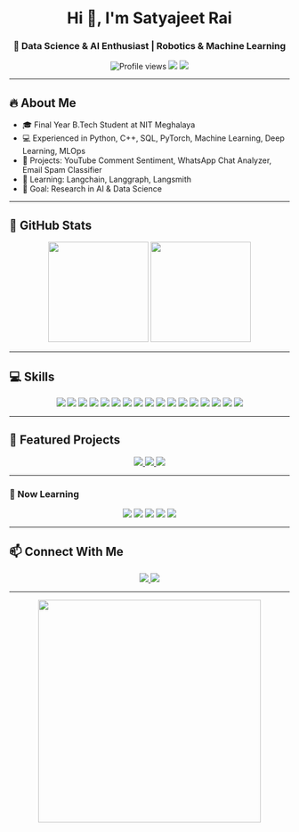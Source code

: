 <!-- GitHub Profile README for Satyajeet Rai -->

<h1 align="center">Hi 👋, I'm Satyajeet Rai</h1>
<h3 align="center">🚀 Data Science & AI Enthusiast | Robotics & Machine Learning</h3>

<p align="center">
  <img src="https://komarev.com/ghpvc/?username=satyajeetrai007&color=brightgreen" alt="Profile views" />
  <img src="https://img.shields.io/badge/Status-Open%20for%20Collaboration-brightgreen" />
  <img src="https://img.shields.io/badge/🌎-Portfolio-blue" />
</p>

---

## 🔥 About Me
- 🎓 Final Year B.Tech Student at NIT Meghalaya  
- 💻 Experienced in Python, C++, SQL, PyTorch, Machine Learning, Deep Learning, MLOps  
- 🤖 Projects: YouTube Comment Sentiment, WhatsApp Chat Analyzer, Email Spam Classifier  
- 🌱 Learning: Langchain, Langgraph, Langsmith  
- 🎯 Goal: Research in AI & Data Science  

---

## 🌈 GitHub Stats
<p align="center">
  <img height="180em" src="https://github-readme-stats.vercel.app/api?username=satyajeetrai007&show_icons=true&theme=radical&count_private=true" />
  <img height="180em" src="https://github-readme-stats.vercel.app/api/top-langs/?username=satyajeetrai007&layout=compact&theme=radical&exclude_repo=robot-project" />
</p>

---

## 💻 Skills
<p align="center">
  <!-- Programming -->
  <img src="https://img.shields.io/badge/Python-3.11-gradient?style=for-the-badge&logo=python&logoColor=white" />
  <img src="https://img.shields.io/badge/C++-11-gradient?style=for-the-badge&logo=c%2B%2B&logoColor=white" />
  <img src="https://img.shields.io/badge/SQL-gradient?style=for-the-badge&logo=mysql&logoColor=white" />

  <!-- AI / ML -->
  <img src="https://img.shields.io/badge/PyTorch-gradient?style=for-the-badge&logo=pytorch&logoColor=white" />
  <img src="https://img.shields.io/badge/OpenCV-gradient?style=for-the-badge&logo=opencv&logoColor=white" />
  <img src="https://img.shields.io/badge/Deep_Learning-gradient?style=for-the-badge" />
  <img src="https://img.shields.io/badge/Machine_Learning-gradient?style=for-the-badge" />
  <img src="https://img.shields.io/badge/MLOps-gradient?style=for-the-badge" />

  <!-- Core CS & Math -->
  <img src="https://img.shields.io/badge/DSA-gradient?style=for-the-badge" />
  <img src="https://img.shields.io/badge/OOP-gradient?style=for-the-badge" />
  <img src="https://img.shields.io/badge/Statistics-gradient?style=for-the-badge" />
  <img src="https://img.shields.io/badge/Linear_Algebra-gradient?style=for-the-badge" />
  <img src="https://img.shields.io/badge/Probability-gradient?style=for-the-badge" />
  <img src="https://img.shields.io/badge/Calculus-gradient?style=for-the-badge" />

  <!-- Tools -->
  <img src="https://img.shields.io/badge/Git-gradient?style=for-the-badge&logo=git&logoColor=white" />
  <img src="https://img.shields.io/badge/VSCode-gradient?style=for-the-badge&logo=visual-studio-code&logoColor=white" />
  <img src="https://img.shields.io/badge/Flask-gradient?style=for-the-badge" />
</p>

---

## 🌟 Featured Projects
<div align="center">
  <a href="https://github.com/satyajeetrai007/Youtube-Comment-Sentiment-Analysis">
    <img src="https://img.shields.io/badge/YT-Comment_Sentiment-orange?style=for-the-badge&logo=python&logoColor=white" />
  </a>
  <a href="https://github.com/satyajeetrai007/Whatsapp-chat-analyzer-MultiFormat">
    <img src="https://img.shields.io/badge/WhatsApp-Chat_Analyzer-green?style=for-the-badge&logo=whatsapp&logoColor=white" />
  </a>
  <a href="https://github.com/satyajeetrai007/SMS-Spam-Classifier">
    <img src="https://img.shields.io/badge/Spam_SMS_Classifier-red?style=for-the-badge&logo=gmail&logoColor=white" />
  </a>
</div>

---

### 🌱 Now Learning
<p align="center">
  <img src="https://img.shields.io/badge/Langchain-%23FF6F61?style=for-the-badge&logo=python&logoColor=white" />
  <img src="https://img.shields.io/badge/Langgraph-%2300CFFF?style=for-the-badge&logo=python&logoColor=white" />
  <img src="https://img.shields.io/badge/Langsmith-%23FFCB05?style=for-the-badge&logo=python&logoColor=white" />
  <img src="https://img.shields.io/badge/Advanced_ML-%23C70039?style=for-the-badge&logo=tensorflow&logoColor=white" />
  <img src="https://img.shields.io/badge/IoT_Robotics-%2300A86B?style=for-the-badge&logo=arduino&logoColor=white" />
</p>

---

## 📫 Connect With Me
<p align="center">
  <a href="https://www.linkedin.com/in/satyajeet-rai-336617257/">
    <img src="https://img.shields.io/badge/LinkedIn-0077B5?style=for-the-badge&logo=linkedin&logoColor=white"/>
  </a>
  <a href="mailto:satyajeet0@gmail.com">
    <img src="https://img.shields.io/badge/Email-D14836?style=for-the-badge&logo=gmail&logoColor=white"/>
  </a>
</p>

---

<p align="center">
  <img src="https://media.giphy.com/media/3o7abB06u9bNzA8lu8/giphy.gif" width="400"/>
</p>
